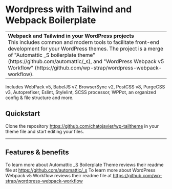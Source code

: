 # Wordpress with Tailwind and Webpack Boilerplate

<table width='100%' align="center">
    <tr>
        <td align='left' width='100%' colspan='2'>
            <strong>Webpack and Tailwind in your WordPress projects</strong><br />
            This includes common and modern tools to facilitate front-end development for your WordPress themes.
			The project is a merge of "Automattic _S boilerplate theme" (https://github.com/automattic/_s), and "WordPress Webpack v5 Workflow" (https://github.com/wp-strap/wordpress-webpack-workflow).
        </td>
    </tr>

</table>

Includes WebPack v5, BabelJS v7, BrowserSync v2, PostCSS v8, PurgeCSS v3, Autoprefixer, Eslint, Stylelint, SCSS
processor, WPPot, an organized config & file structure and more.

## Quickstart

Clone the repository https://github.com/chatojavier/wp-tailtheme in your theme file and start editing your files.
____

## Features & benefits

To learn more about Automattic _S Boilerplate Theme reviews their readme file at https://github.com/automattic/_s
To learn more about WordPress Webpack v5 Workflow reviews their readme file at https://github.com/wp-strap/wordpress-webpack-workflow
